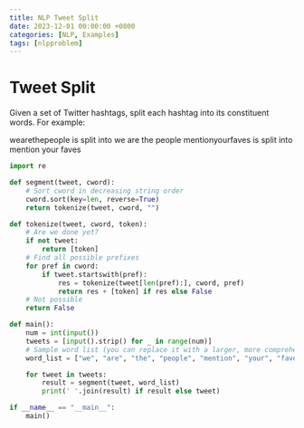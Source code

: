 ```yaml
---
title: NLP Tweet Split
date: 2023-12-01 00:00:00 +0800
categories: [NLP, Examples]
tags: [nlpproblem]
---
```


# Tweet Split

Given a set of Twitter hashtags, split each hashtag into its constituent words. For example:

wearethepeople is split into we are the people
mentionyourfaves is split into mention your faves

```python
import re

def segment(tweet, cword):
    # Sort cword in decreasing string order
    cword.sort(key=len, reverse=True)
    return tokenize(tweet, cword, "")

def tokenize(tweet, cword, token):
    # Are we done yet?
    if not tweet:
        return [token]
    # Find all possible prefixes
    for pref in cword:
        if tweet.startswith(pref):
            res = tokenize(tweet[len(pref):], cword, pref)
            return res + [token] if res else False
    # Not possible
    return False

def main():
    num = int(input())
    tweets = [input().strip() for _ in range(num)]
    # Sample word list (you can replace it with a larger, more comprehensive list)
    word_list = ["we", "are", "the", "people", "mention", "your", "faves", "now", "playing", "the", "walking", "dead", "follow", "me"]

    for tweet in tweets:
        result = segment(tweet, word_list)
        print(' '.join(result) if result else tweet)

if __name__ == "__main__":
    main()

```
